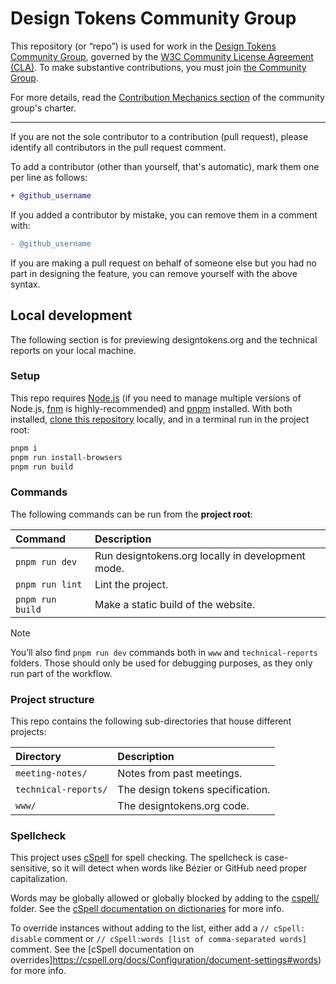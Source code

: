 # Design Tokens Community Group

This repository (or “repo”) is used for work in the [Design Tokens Community Group](https://www.w3.org/community/design-tokens/), governed by the [W3C Community License Agreement (CLA)](https://www.w3.org/community/about/agreements/cla/). To make substantive contributions, you must join [the Community Group](https://www.w3.org/community/design-tokens/).

For more details, read the [Contribution Mechanics section](https://github.com/design-tokens/community-group/blob/main/CHARTER.md#contrib) of the community group's charter.

---

If you are not the sole contributor to a contribution (pull request), please identify all
contributors in the pull request comment.

To add a contributor (other than yourself, that's automatic), mark them one per line as follows:

```diff
+ @github_username
```

If you added a contributor by mistake, you can remove them in a comment with:

```diff
- @github_username
```

If you are making a pull request on behalf of someone else but you had no part in designing the
feature, you can remove yourself with the above syntax.

## Local development

The following section is for previewing designtokens.org and the technical reports on your local machine.

### Setup

This repo requires [Node.js](https://nodejs.org/en) (if you need to manage multiple versions of Node.js, [fnm](https://github.com/Schniz/fnm) is highly-recommended) and [pnpm](https://pnpm.io/) installed. With both installed, [clone this repository](https://docs.github.com/en/repositories/creating-and-managing-repositories/cloning-a-repository) locally, and in a terminal run in the project root:

```sh
pnpm i
pnpm run install-browsers
pnpm run build
```

### Commands

The following commands can be run from the **project root**:

| Command          | Description                                       |
| :--------------- | :------------------------------------------------ |
| `pnpm run dev`   | Run designtokens.org locally in development mode. |
| `pnpm run lint`  | Lint the project.                                 |
| `pnpm run build` | Make a static build of the website.               |

> [!NOTE]
> You’ll also find `pnpm run dev` commands both in `www` and `technical-reports` folders. Those should only be used for debugging purposes, as they only run part of the workflow.

### Project structure

This repo contains the following sub-directories that house different projects:

| Directory            | Description                      |
| :------------------- | :------------------------------- |
| `meeting-notes/`     | Notes from past meetings.        |
| `technical-reports/` | The design tokens specification. |
| `www/`               | The designtokens.org code.       |

### Spellcheck

This project uses [cSpell](https://cspell.org/) for spell checking. The spellcheck is case-sensitive, so it will detect when words like Bézier or GitHub need proper capitalization.

Words may be globally allowed or globally blocked by adding to the [cspell/](./cspell/) folder. See the [cSpell documentation on dictionaries](https://cspell.org/docs/dictionaries/) for more info.

To override instances without adding to the list, either add a `// cSpell: disable` comment or `// cSpell:words [list of comma-separated words]` comment. See the [cSpell documentation on overrides]https://cspell.org/docs/Configuration/document-settings#words) for more info.
